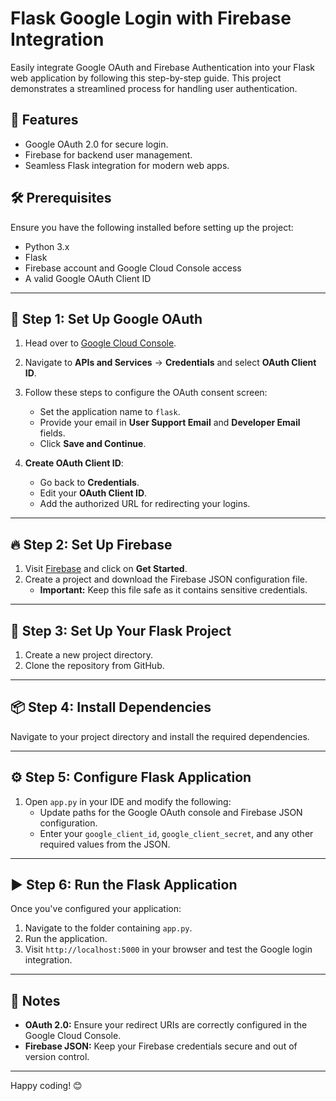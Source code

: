# Flask Google Login with Firebase Integration

Easily integrate Google OAuth and Firebase Authentication into your Flask web application by following this step-by-step guide. This project demonstrates a streamlined process for handling user authentication.

## 🚀 Features

- Google OAuth 2.0 for secure login.
- Firebase for backend user management.
- Seamless Flask integration for modern web apps.

## 🛠 Prerequisites

Ensure you have the following installed before setting up the project:

- Python 3.x
- Flask
- Firebase account and Google Cloud Console access
- A valid Google OAuth Client ID

---

## 🔑 Step 1: Set Up Google OAuth

1. Head over to [Google Cloud Console](https://console.cloud.google.com).
2. Navigate to **APIs and Services** -> **Credentials** and select **OAuth Client ID**.
3. Follow these steps to configure the OAuth consent screen:
   - Set the application name to `flask`.
   - Provide your email in **User Support Email** and **Developer Email** fields.
   - Click **Save and Continue**.

4. **Create OAuth Client ID**:
   - Go back to **Credentials**.
   - Edit your **OAuth Client ID**.
   - Add the authorized URL for redirecting your logins.

---

## 🔥 Step 2: Set Up Firebase

1. Visit [Firebase](https://firebase.google.com/) and click on **Get Started**.
2. Create a project and download the Firebase JSON configuration file.
   - **Important:** Keep this file safe as it contains sensitive credentials.

---

## 📁 Step 3: Set Up Your Flask Project

1. Create a new project directory.
2. Clone the repository from GitHub.

---

## 📦 Step 4: Install Dependencies

Navigate to your project directory and install the required dependencies.

---

## ⚙️ Step 5: Configure Flask Application

1. Open `app.py` in your IDE and modify the following:
   - Update paths for the Google OAuth console and Firebase JSON configuration.
   - Enter your `google_client_id`, `google_client_secret`, and any other required values from the JSON.

---

## ▶️ Step 6: Run the Flask Application

Once you've configured your application:

1. Navigate to the folder containing `app.py`.
2. Run the application.
3. Visit `http://localhost:5000` in your browser and test the Google login integration.

---

## 📝 Notes

- **OAuth 2.0:** Ensure your redirect URIs are correctly configured in the Google Cloud Console.
- **Firebase JSON:** Keep your Firebase credentials secure and out of version control.

---

Happy coding! 😊
